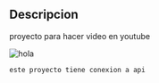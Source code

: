 ## Descripcion 
proyecto para hacer video en youtube

![hola ](https://i.ibb.co/fMbsL0q/2.png)

    este proyecto tiene conexion a api
    
~~~hola ya si fue verdad~~~
